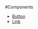 #Components

- [Button](https://kristinaengland.github.io/design-system/components/button)
- [Link](https://kristinaengland.github.io/design-system/components/link)
